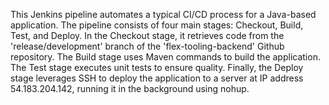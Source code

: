 This Jenkins pipeline automates a typical CI/CD process for a Java-based application.
The pipeline consists of four main stages: Checkout, Build, Test, and Deploy.
In the Checkout stage, it retrieves code from the 'release/development' branch of the 'flex-tooling-backend' Github repository.
The Build stage uses Maven commands to build the application.
The Test stage executes unit tests to ensure quality.
Finally, the Deploy stage leverages SSH to deploy the application to a server at IP address 54.183.204.142, running it in the background using nohup.
